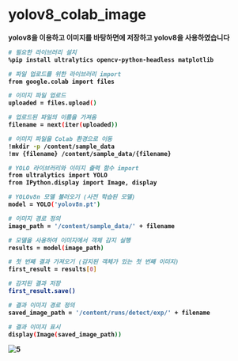 # yolov8_colab_image
<b> yolov8을 이용하고 이미지를 바탕하면에 저장하고 yolov8을 사용하였습니다
``` bash
# 필요한 라이브러리 설치
%pip install ultralytics opencv-python-headless matplotlib

# 파일 업로드를 위한 라이브러리 import
from google.colab import files

# 이미지 파일 업로드
uploaded = files.upload()

# 업로드된 파일의 이름을 가져옴
filename = next(iter(uploaded))

# 이미지 파일을 Colab 환경으로 이동
!mkdir -p /content/sample_data
!mv {filename} /content/sample_data/{filename}

# YOLO 라이브러리와 이미지 출력 함수 import
from ultralytics import YOLO
from IPython.display import Image, display

# YOLOv8n 모델 불러오기 (사전 학습된 모델)
model = YOLO('yolov8n.pt')

# 이미지 경로 정의
image_path = '/content/sample_data/' + filename

# 모델을 사용하여 이미지에서 객체 감지 실행
results = model(image_path)

# 첫 번째 결과 가져오기 (감지된 객체가 있는 첫 번째 이미지)
first_result = results[0]

# 감지된 결과 저장
first_result.save()

# 결과 이미지 경로 정의
saved_image_path = '/content/runs/detect/exp/' + filename

# 결과 이미지 표시
display(Image(saved_image_path))
```


![5](https://github.com/user-attachments/assets/5ee3f5dd-9436-4c8c-bdd8-72f8b56b6886)

